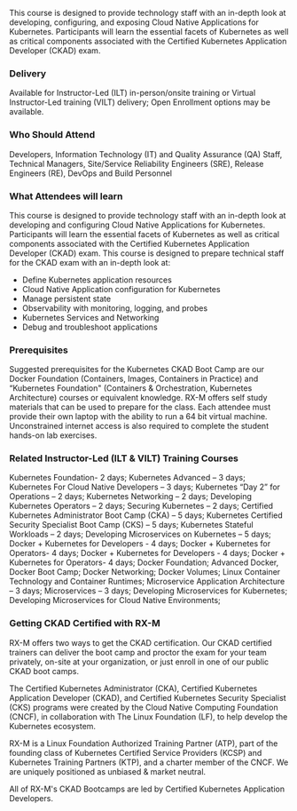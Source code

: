 <!-- Kubernetes CKAD Boot Camp -->

This course is designed to provide technology staff with an in-depth look at developing, configuring, and exposing Cloud Native Applications for Kubernetes. Participants will learn the essential facets of Kubernetes as well as critical components associated with the Certified Kubernetes Application Developer (CKAD) exam.


### Delivery

Available for Instructor-Led (ILT) in-person/onsite training or Virtual Instructor-Led training (VILT) delivery; Open Enrollment options may be available.


### Who Should Attend

Developers, Information Technology (IT) and Quality Assurance (QA) Staff, Technical Managers, Site/Service Reliability Engineers (SRE),  Release Engineers (RE), DevOps and Build Personnel


### What Attendees will learn

This course is designed to provide technology staff with an in-depth look at developing and configuring Cloud Native Applications for Kubernetes. Participants will learn the essential facets of Kubernetes as well as critical components associated with the Certified Kubernetes Application Developer (CKAD) exam. This course is designed to prepare technical staff for the CKAD exam with an in-depth look at:

- Define Kubernetes application resources
- Cloud Native Application configuration for Kubernetes
- Manage persistent state
- Observability with monitoring, logging, and probes
- Kubernetes Services and Networking
- Debug and troubleshoot applications


### Prerequisites

Suggested prerequisites for the Kubernetes CKAD Boot Camp are our Docker Foundation (Containers, Images, Containers in Practice) and “Kubernetes Foundation" (Containers & Orchestration, Kubernetes Architecture) courses or equivalent knowledge. RX-M offers self study materials that can be used to prepare for the class. Each attendee must provide their own laptop with the ability to run a 64 bit virtual machine. Unconstrained internet access is also required to complete the student hands-on lab exercises.


### Related  Instructor-Led (ILT & VILT) Training Courses

Kubernetes Foundation- 2 days; Kubernetes Advanced – 3 days; Kubernetes For Cloud Native Developers – 3 days; Kubernetes “Day 2” for Operations – 2 days; Kubernetes Networking – 2 days; Developing Kubernetes Operators – 2 days; Securing Kubernetes – 2 days; Certified Kubernetes Administrator Boot Camp (CKA) – 5 days; Kubernetes Certified Security Specialist Boot Camp (CKS) – 5 days; Kubernetes Stateful Workloads – 2 days; Developing Microservices on Kubernetes – 5 days; Docker + Kubernetes for Developers - 4 days; Docker + Kubernetes for Operators- 4 days; Docker + Kubernetes for Developers - 4 days; Docker + Kubernetes for Operators- 4 days; Docker Foundation; Advanced Docker, Docker Boot Camp; Docker Networking; Docker Volumes; Linux Container Technology and Container Runtimes; Microservice Application Architecture – 3 days; Microservices – 3 days; Developing Microservices for Kubernetes; Developing Microservices for Cloud Native Environments;


### Getting CKAD Certified with RX-M

RX-M offers two ways to get the CKAD certification. Our CKAD certified trainers can deliver the boot camp and proctor the exam for your team privately, on-site at your organization, or just enroll in one of our public CKAD boot camps.

The Certified Kubernetes Administrator (CKA), Certified Kubernetes Application Developer (CKAD), and Certified Kubernetes Security Specialist (CKS) programs were created by the Cloud Native Computing Foundation (CNCF), in collaboration with The Linux Foundation (LF), to help develop the Kubernetes ecosystem.

RX-M is a Linux Foundation Authorized Training Partner (ATP), part of the founding class of Kubernetes Certified Service Providers (KCSP) and Kubernetes Training Partners (KTP), and a charter member of the CNCF. We are uniquely positioned as unbiased & market neutral.

All of RX-M's CKAD Bootcamps are led by Certified Kubernetes Application Developers.
